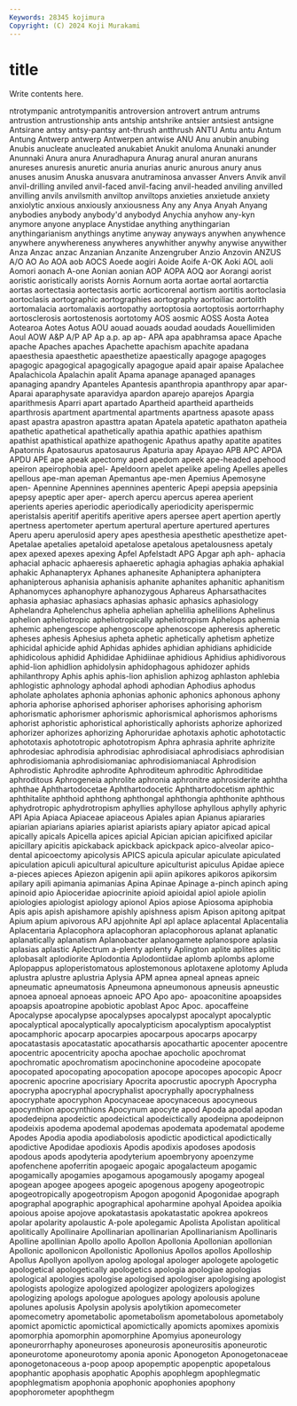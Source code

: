 ```yaml
---
Keywords: 28345 kojimura
Copyright: (C) 2024 Koji Murakami
---
```


# title

Write contents here.



ntrotympanic antrotympanitis antroversion antrovert antrum antrums antrustion
antrustionship ants antship antshrike antsier antsiest antsigne Antsirane antsy antsy-pantsy
ant-thrush antthrush ANTU Antu antu Antum Antung Antwerp antwerp Antwerpen
antwise ANU Anu anubin anubing Anubis anucleate anucleated anukabiet Anukit
anuloma Anunaki anunder Anunnaki Anura anura Anuradhapura Anurag anural anuran
anurans anureses anuresis anuretic anuria anurias anuric anurous anury anus
anuses anusim Anuska anusvara anutraminosa anvasser Anvers Anvik anvil anvil-drilling
anviled anvil-faced anvil-facing anvil-headed anviling anvilled anvilling anvils anvilsmith anviltop
anviltops anxieties anxietude anxiety anxiolytic anxious anxiously anxiousness Any any
Anya Anyah Anyang anybodies anybody anybody'd anybodyd Anychia anyhow any-kyn
anymore anyone anyplace Anystidae anything anythingarian anythingarianism anythings anytime anyway
anyways anywhen anywhence anywhere anywhereness anywheres anywhither anywhy anywise anywither
Anza Anzac anzac Anzanian Anzanite Anzengruber Anzio Anzovin ANZUS A/O
AO Ao AOA aob AOCS Aoede aogiri Aoide Aoife A-OK
Aoki AOL aoli Aomori aonach A-one Aonian aonian AOP AOPA
AOQ aor Aorangi aorist aoristic aoristically aorists Aornis Aornum aorta
aortae aortal aortarctia aortas aortectasia aortectasis aortic aorticorenal aortism aortitis
aortoclasia aortoclasis aortographic aortographies aortography aortoiliac aortolith aortomalacia aortomalaxis aortopathy
aortoptosia aortoptosis aortorrhaphy aortosclerosis aortostenosis aortotomy AOS aosmic AOSS Aosta
Aotea Aotearoa Aotes Aotus AOU aouad aouads aoudad aoudads Aouellimiden
Aoul AOW A&P A/P AP Ap a.p. ap ap- APA
apa apabhramsa apace Apache apache Apaches apaches Apachette apachism apachite
apadana apaesthesia apaesthetic apaesthetize apaestically apagoge apagoges apagogic apagogical apagogically
apagogue apaid apair apaise Apalachee Apalachicola Apalachin apalit Apama apanage
apanaged apanages apanaging apandry Apanteles Apantesis apanthropia apanthropy apar apar-
Aparai aparaphysate aparavidya apardon aparejo aparejos Apargia aparithmesis Aparri apart
apartado Apartheid apartheid apartheids aparthrosis apartment apartmental apartments apartness apasote
apass apast apastra apastron apasttra apatan Apatela apatetic apathaton apatheia
apathetic apathetical apathetically apathia apathic apathies apathism apathist apathistical apathize
apathogenic Apathus apathy apatite apatites Apatornis Apatosaurus apatosaurus Apaturia apay
Apayao APB APC APDA APDU APE ape apeak apectomy aped
apedom apeek ape-headed apehood apeiron apeirophobia apel- Apeldoorn apelet apelike
apeling Apelles apelles apellous ape-man apeman Apemantus ape-men Apemius Apemosyne
apen- Apennine Apennines apennines apenteric Apepi apepsia apepsinia apepsy apeptic
aper aper- aperch apercu apercus aperea aperient aperients aperies aperiodic
aperiodically aperiodicity aperispermic aperistalsis aperitif aperitifs aperitive apers apersee apert
apertion apertly apertness apertometer apertum apertural aperture apertured apertures Aperu
aperu aperulosid apery apes apesthesia apesthetic apesthetize apet- Apetalae apetalies
apetaloid apetalose apetalous apetalousness apetaly apex apexed apexes apexing Apfel
Apfelstadt APG Apgar aph aph- aphacia aphacial aphacic aphaeresis aphaeretic
aphagia aphagias aphakia aphakial aphakic Aphanapteryx Aphanes aphanesite Aphaniptera aphaniptera
aphanipterous aphanisia aphanisis aphanite aphanites aphanitic aphanitism Aphanomyces aphanophyre aphanozygous
Aphareus Apharsathacites aphasia aphasiac aphasiacs aphasias aphasic aphasics aphasiology Aphelandra
Aphelenchus aphelia aphelian aphelilia aphelilions Aphelinus aphelion apheliotropic apheliotropically apheliotropism
Aphelops aphemia aphemic aphengescope aphengoscope aphenoscope apheresis apheretic apheses aphesis
Aphesius apheta aphetic aphetically aphetism aphetize aphicidal aphicide aphid Aphidas
aphides aphidian aphidians aphidicide aphidicolous aphidid Aphididae Aphidiinae aphidious Aphidius
aphidivorous aphid-lion aphidlion aphidolysin aphidophagous aphidozer aphids aphilanthropy Aphis aphis
aphis-lion aphislion aphizog aphlaston aphlebia aphlogistic aphnology aphodal aphodi aphodian
Aphodius aphodus apholate apholates aphonia aphonias aphonic aphonics aphonous aphony
aphoria aphorise aphorised aphoriser aphorises aphorising aphorism aphorismatic aphorismer aphorismic
aphorismical aphorismos aphorisms aphorist aphoristic aphoristical aphoristically aphorists aphorize aphorized
aphorizer aphorizes aphorizing Aphoruridae aphotaxis aphotic aphototactic aphototaxis aphototropic aphototropism
Aphra aphrasia aphrite aphrizite aphrodesiac aphrodisia aphrodisiac aphrodisiacal aphrodisiacs aphrodisian
aphrodisiomania aphrodisiomaniac aphrodisiomaniacal Aphrodision Aphrodistic Aphrodite aphrodite Aphroditeum aphroditic Aphroditidae
aphroditous Aphrogeneia aphrolite aphronia aphronitre aphrosiderite aphtha aphthae Aphthartodocetae Aphthartodocetic
Aphthartodocetism aphthic aphthitalite aphthoid aphthong aphthongal aphthongia aphthonite aphthous aphydrotropic
aphydrotropism aphyllies aphyllose aphyllous aphylly aphyric API Apia Apiaca Apiaceae
apiaceous Apiales apian Apianus apiararies apiarian apiarians apiaries apiarist apiarists
apiary apiator apicad apical apically apicals Apicella apices apicial Apician
apician apicifixed apicilar apicillary apicitis apickaback apickback apickpack apico-alveolar apico-dental
apicoectomy apicolysis APICS apicula apicular apiculate apiculated apiculation apiculi apicultural
apiculture apiculturist apiculus Apidae apiece a-pieces apieces Apiezon apigenin apii
apiin apikores apikoros apikorsim apilary apili apimania apimanias Apina Apinae
Apinage a-pinch apinch aping apinoid apio Apioceridae apiocrinite apioid apioidal
apiol apiole apiolin apiologies apiologist apiology apionol Apios apiose Apiosoma
apiphobia Apis apis apish apishamore apishly apishness apism Apison apitong
apitpat Apium apium apivorous APJ apjohnite Apl apl aplace aplacental
Aplacentalia Aplacentaria Aplacophora aplacophoran aplacophorous aplanat aplanatic aplanatically aplanatism Aplanobacter
aplanogamete aplanospore aplasia aplasias aplastic Aplectrum a-plenty aplenty Aplington aplite
aplites aplitic aplobasalt aplodiorite Aplodontia Aplodontiidae aplomb aplombs aplome Aplopappus
aploperistomatous aplostemonous aplotaxene aplotomy Apluda aplustra aplustre aplustria Aplysia APM
apnea apneal apneas apneic apneumatic apneumatosis Apneumona apneumonous apneusis apneustic
apnoea apnoeal apnoeas apnoeic APO Apo apo- apoaconitine apoapsides apoapsis
apoatropine apobiotic apoblast Apoc Apoc. apocaffeine Apocalypse apocalypse apocalypses apocalypst
apocalypt apocalyptic apocalyptical apocalyptically apocalypticism apocalyptism apocalyptist apocamphoric apocarp apocarpies
apocarpous apocarps apocarpy apocatastasis apocatastatic apocatharsis apocathartic apocenter apocentre apocentric
apocentricity apocha apochae apocholic apochromat apochromatic apochromatism apocinchonine apocodeine apocopate
apocopated apocopating apocopation apocope apocopes apocopic Apocr apocrenic apocrine apocrisiary
Apocrita apocrustic apocryph Apocrypha apocrypha apocryphal apocryphalist apocryphally apocryphalness apocryphate
apocryphon Apocynaceae apocynaceous apocyneous apocynthion apocynthions Apocynum apocyte apod Apoda
apodal apodan apodedeipna apodeictic apodeictical apodeictically apodeipna apodeipnon apodeixis apodema
apodemal apodemas apodemata apodematal apodeme Apodes Apodia apodia apodiabolosis apodictic
apodictical apodictically apodictive Apodidae apodioxis Apodis apodixis apodoses apodosis apodous
apods apodyteria apodyterium apoembryony apoenzyme apofenchene apoferritin apogaeic apogaic apogalacteum
apogamic apogamically apogamies apogamous apogamously apogamy apogeal apogean apogee apogees
apogeic apogenous apogeny apogeotropic apogeotropically apogeotropism Apogon apogonid Apogonidae apograph
apographal apographic apographical apoharmine apohyal Apoidea apoikia apoious apoise apojove
apokatastasis apokatastatic apokrea apokreos apolar apolarity apolaustic A-pole apolegamic Apolista
Apolistan apolitical apolitically Apollinaire Apollinarian apollinarian Apollinarianism Apollinaris Apolline apollinian
Apollo apollo Apollon Apollonia Apollonian apollonian Apollonic apollonicon Apollonistic Apollonius
Apollos apollos Apolloship Apollus Apollyon apollyon apolog apologal apologer apologete
apologetic apologetical apologetically apologetics apologia apologiae apologias apological apologies apologise
apologised apologiser apologising apologist apologists apologize apologized apologizer apologizers apologizes
apologizing apologs apologue apologues apology apolousis apolune apolunes apolusis Apolysin
apolysis apolytikion apomecometer apomecometry apometabolic apometabolism apometabolous apometaboly apomict apomictic
apomictical apomictically apomicts apomixes apomixis apomorphia apomorphin apomorphine Apomyius aponeurology
aponeurorrhaphy aponeuroses aponeurosis aponeurositis aponeurotic aponeurotome aponeurotomy aponia aponic Aponogeton
Aponogetonaceae aponogetonaceous a-poop apoop apopemptic apopenptic apopetalous apophantic apophasis apophatic
Apophis apophlegm apophlegmatic apophlegmatism apophonia apophonic apophonies apophony apophorometer apophthegm
